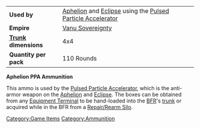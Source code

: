 |                                             |                                                                                                                                                                  |
| ------------------------------------------- | ---------------------------------------------------------------------------------------------------------------------------------------------------------------- |
| **Used by**                                 | [Aphelion](Aphelion.md "wikilink") and [Eclipse](Eclipse.md "wikilink") using the [Pulsed Particle Accelerator](</Pulsed_Particle_Accelerator_(BFR)> "wikilink") |
| **Empire**                                  | [Vanu Sovereignty](Vanu_Sovereignty.md "wikilink")                                                                                                               |
| **[Trunk](Trunk.md "wikilink") dimensions** | 4x4                                                                                                                                                              |
| **Quantity per pack**                       | 110 Rounds                                                                                                                                                       |

**Aphelion PPA Ammunition**

This ammo is used by the [Pulsed Particle
Accelerator](</Pulsed_Particle_Accelerator_(BFR)> "wikilink"), which is the
anti-armor weapon on the [Aphelion](Aphelion.md "wikilink") and
[Eclipse](Eclipse.md "wikilink"). The boxes can be obtained from any
[Equipment Terminal](Equipment_Terminal.md "wikilink") to be hand-loaded
into the [BFR](BFR.md "wikilink")'s [trunk](trunk.md "wikilink") or acquired
while in the BFR from a [Repair/Rearm
Silo](Repair.md/Rearm_Silo "wikilink").

[Category:Game Items](Category:Game_Items.md "wikilink")
[Category:Ammunition](Category:Ammunition.md "wikilink")
